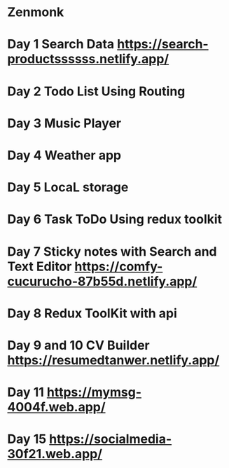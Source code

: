 # Zenmonk
# Day 1 Search Data  https://search-productssssss.netlify.app/
# Day 2 Todo List Using Routing
# Day 3 Music Player
# Day 4 Weather app
# Day 5 LocaL storage
# Day 6 Task ToDo Using redux toolkit    
# Day 7 Sticky notes with Search and Text Editor  https://comfy-cucurucho-87b55d.netlify.app/
# Day 8 Redux ToolKit with api
# Day 9 and 10  CV Builder   https://resumedtanwer.netlify.app/
# Day 11 https://mymsg-4004f.web.app/
# Day 15  https://socialmedia-30f21.web.app/
